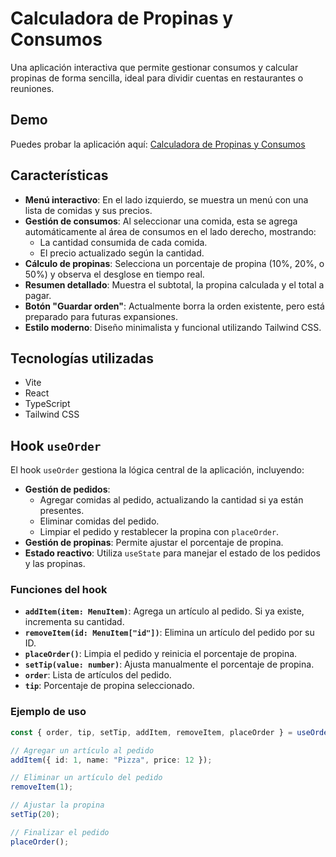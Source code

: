 # Calculadora de Propinas y Consumos

Una aplicación interactiva que permite gestionar consumos y calcular propinas de forma sencilla, ideal para dividir cuentas en restaurantes o reuniones.

## Demo

Puedes probar la aplicación aquí: [Calculadora de Propinas y Consumos](https://calculadora-propinas-agustin.netlify.app/)

## Características

- **Menú interactivo**: En el lado izquierdo, se muestra un menú con una lista de comidas y sus precios.
- **Gestión de consumos**: Al seleccionar una comida, esta se agrega automáticamente al área de consumos en el lado derecho, mostrando:
  - La cantidad consumida de cada comida.
  - El precio actualizado según la cantidad.
- **Cálculo de propinas**: Selecciona un porcentaje de propina (10%, 20%, o 50%) y observa el desglose en tiempo real.
- **Resumen detallado**: Muestra el subtotal, la propina calculada y el total a pagar.
- **Botón "Guardar orden"**: Actualmente borra la orden existente, pero está preparado para futuras expansiones.
- **Estilo moderno**: Diseño minimalista y funcional utilizando Tailwind CSS.

## Tecnologías utilizadas

- Vite
- React
- TypeScript
- Tailwind CSS

## Hook `useOrder`

El hook `useOrder` gestiona la lógica central de la aplicación, incluyendo:

- **Gestión de pedidos**:
  - Agregar comidas al pedido, actualizando la cantidad si ya están presentes.
  - Eliminar comidas del pedido.
  - Limpiar el pedido y restablecer la propina con `placeOrder`.
- **Gestión de propinas**: Permite ajustar el porcentaje de propina.
- **Estado reactivo**: Utiliza `useState` para manejar el estado de los pedidos y las propinas.

### Funciones del hook

- **`addItem(item: MenuItem)`**: Agrega un artículo al pedido. Si ya existe, incrementa su cantidad.
- **`removeItem(id: MenuItem["id"])`**: Elimina un artículo del pedido por su ID.
- **`placeOrder()`**: Limpia el pedido y reinicia el porcentaje de propina.
- **`setTip(value: number)`**: Ajusta manualmente el porcentaje de propina.
- **`order`**: Lista de artículos del pedido.
- **`tip`**: Porcentaje de propina seleccionado.

### Ejemplo de uso

```typescript
const { order, tip, setTip, addItem, removeItem, placeOrder } = useOrder();

// Agregar un artículo al pedido
addItem({ id: 1, name: "Pizza", price: 12 });

// Eliminar un artículo del pedido
removeItem(1);

// Ajustar la propina
setTip(20);

// Finalizar el pedido
placeOrder();
```
